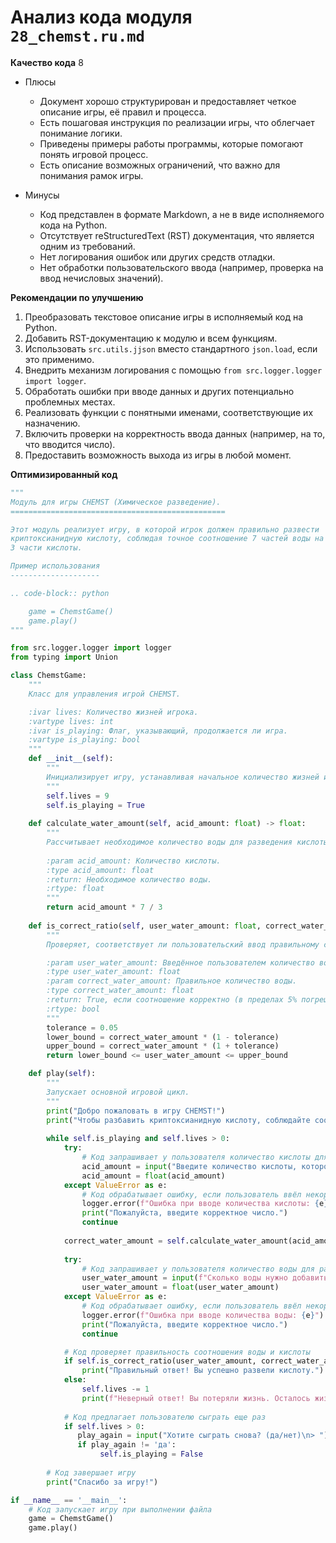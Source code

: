 # Анализ кода модуля `28_chemst.ru.md`

**Качество кода**
8
- Плюсы
    - Документ хорошо структурирован и предоставляет четкое описание игры, её правил и процесса.
    - Есть пошаговая инструкция по реализации игры, что облегчает понимание логики.
    - Приведены примеры работы программы, которые помогают понять игровой процесс.
    - Есть описание возможных ограничений, что важно для понимания рамок игры.

- Минусы
    - Код представлен в формате Markdown, а не в виде исполняемого кода на Python.
    - Отсутствует reStructuredText (RST) документация, что является одним из требований.
    - Нет логирования ошибок или других средств отладки.
    - Нет обработки пользовательского ввода (например, проверка на ввод нечисловых значений).

**Рекомендации по улучшению**
1.  Преобразовать текстовое описание игры в исполняемый код на Python.
2.  Добавить RST-документацию к модулю и всем функциям.
3.  Использовать `src.utils.jjson` вместо стандартного `json.load`, если это применимо.
4.  Внедрить механизм логирования с помощью `from src.logger.logger import logger`.
5.  Обработать ошибки при вводе данных и других потенциально проблемных местах.
6.  Реализовать функции с понятными именами, соответствующие их назначению.
7.  Включить проверки на корректность ввода данных (например, на то, что вводится число).
8.  Предоставить возможность выхода из игры в любой момент.

**Оптимизированный код**

```python
"""
Модуль для игры CHEMST (Химическое разведение).
================================================

Этот модуль реализует игру, в которой игрок должен правильно развести
криптоксианидную кислоту, соблюдая точное соотношение 7 частей воды на
3 части кислоты.

Пример использования
--------------------

.. code-block:: python

    game = ChemstGame()
    game.play()
"""

from src.logger.logger import logger
from typing import Union

class ChemstGame:
    """
    Класс для управления игрой CHEMST.

    :ivar lives: Количество жизней игрока.
    :vartype lives: int
    :ivar is_playing: Флаг, указывающий, продолжается ли игра.
    :vartype is_playing: bool
    """
    def __init__(self):
        """
        Инициализирует игру, устанавливая начальное количество жизней и флаг игры.
        """
        self.lives = 9
        self.is_playing = True
    
    def calculate_water_amount(self, acid_amount: float) -> float:
        """
        Рассчитывает необходимое количество воды для разведения кислоты.
        
        :param acid_amount: Количество кислоты.
        :type acid_amount: float
        :return: Необходимое количество воды.
        :rtype: float
        """
        return acid_amount * 7 / 3
    
    def is_correct_ratio(self, user_water_amount: float, correct_water_amount: float) -> bool:
        """
        Проверяет, соответствует ли пользовательский ввод правильному соотношению.

        :param user_water_amount: Введённое пользователем количество воды.
        :type user_water_amount: float
        :param correct_water_amount: Правильное количество воды.
        :type correct_water_amount: float
        :return: True, если соотношение корректно (в пределах 5% погрешности), иначе False.
        :rtype: bool
        """
        tolerance = 0.05
        lower_bound = correct_water_amount * (1 - tolerance)
        upper_bound = correct_water_amount * (1 + tolerance)
        return lower_bound <= user_water_amount <= upper_bound

    def play(self):
        """
        Запускает основной игровой цикл.
        """
        print("Добро пожаловать в игру CHEMST!")
        print("Чтобы разбавить криптоксианидную кислоту, соблюдайте соотношение 7 частей воды на 3 части кислоты.")
        
        while self.is_playing and self.lives > 0:
            try:
                # Код запрашивает у пользователя количество кислоты для разбавления
                acid_amount = input("Введите количество кислоты, которое вы хотите развести (в литрах): ")
                acid_amount = float(acid_amount)
            except ValueError as e:
                # Код обрабатывает ошибку, если пользователь ввёл некорректное значение
                logger.error(f"Ошибка при вводе количества кислоты: {e}")
                print("Пожалуйста, введите корректное число.")
                continue
                
            correct_water_amount = self.calculate_water_amount(acid_amount)
            
            try:
                # Код запрашивает у пользователя количество воды для разбавления
                user_water_amount = input(f"Сколько воды нужно добавить для разведения {acid_amount} литров кислоты? (7:3)\n> ")
                user_water_amount = float(user_water_amount)
            except ValueError as e:
                # Код обрабатывает ошибку, если пользователь ввёл некорректное значение
                logger.error(f"Ошибка при вводе количества воды: {e}")
                print("Пожалуйста, введите корректное число.")
                continue

            # Код проверяет правильность соотношения воды и кислоты
            if self.is_correct_ratio(user_water_amount, correct_water_amount):
                print("Правильный ответ! Вы успешно развели кислоту.")
            else:
                self.lives -= 1
                print(f"Неверный ответ! Вы потеряли жизнь. Осталось жизней: {self.lives}")
            
            # Код предлагает пользователю сыграть еще раз
            if self.lives > 0:
               play_again = input("Хотите сыграть снова? (да/нет)\n> ").lower()
               if play_again != 'да':
                    self.is_playing = False
            
        # Код завершает игру
        print("Спасибо за игру!")

if __name__ == '__main__':
    # Код запускает игру при выполнении файла
    game = ChemstGame()
    game.play()
```